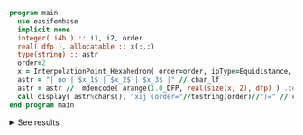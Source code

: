 ```fortran
program main
  use easifembase
  implicit none
  integer( i4b ) :: i1, i2, order
  real( dfp ), allocatable :: x(:,:)
  type(string) :: astr
  order=2
  x = InterpolationPoint_Hexahedron( order=order, ipType=Equidistance, layout="VEFC" )
  astr = "| no | $x_1$ | $x_2$ | $x_3$ |" // char_lf
  astr = astr //  mdencode( arange(1.0_DFP, real(size(x, 2), dfp) ) .colconcat. TRANSPOSE(x))
  call display( astr%chars(), "xij (order="//tostring(order)//")=" // char_lf // char_lf )
end program main
```

<details>
<summary>See results</summary>
<div>

xij (order=2)=

| no | $x_1$ | $x_2$ | $x_3$ |
| -- | ----- | ----- | ----- |
| 1  | -1    | -1    | -1    |
| 2  | 1     | -1    | -1    |
| 3  | 1     | 1     | -1    |
| 4  | -1    | 1     | -1    |
| 5  | -1    | -1    | 1     |
| 6  | 1     | -1    | 1     |
| 7  | 1     | 1     | 1     |
| 8  | -1    | 1     | 1     |
| 9  | 0     | -1    | -1    |
| 10 | -1    | 0     | -1    |
| 11 | -1    | -1    | 0     |
| 12 | 1     | 0     | -1    |
| 13 | 1     | -1    | 0     |
| 14 | 0     | 1     | -1    |
| 15 | 1     | 1     | 0     |
| 16 | -1    | 1     | 0     |
| 17 | 0     | -1    | 1     |
| 18 | -1    | 0     | 1     |
| 19 | 1     | 0     | 1     |
| 20 | 0     | 1     | 1     |
| 21 | 0     | 0     | -1    |
| 22 | 0     | 0     | 1     |
| 23 | -1    | 0     | 0     |
| 24 | 1     | 0     | 0     |
| 25 | 0     | 1     | 0     |
| 26 | 0     | -1    | 0     |
| 27 | 0     | 0     | 0     |

</div>
</details>
